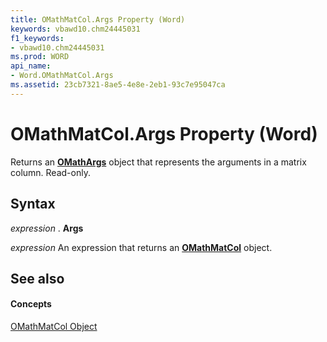 ```yaml
---
title: OMathMatCol.Args Property (Word)
keywords: vbawd10.chm24445031
f1_keywords:
- vbawd10.chm24445031
ms.prod: WORD
api_name:
- Word.OMathMatCol.Args
ms.assetid: 23cb7321-8ae5-4e8e-2eb1-93c7e95047ca
---
```



# OMathMatCol.Args Property (Word)

Returns an  **[OMathArgs](omathargs-object-word.md)** object that represents the arguments in a matrix column. Read-only.


## Syntax

 _expression_ . **Args**

 _expression_ An expression that returns an **[OMathMatCol](omathmatcol-object-word.md)** object.


## See also


#### Concepts


[OMathMatCol Object](omathmatcol-object-word.md)


